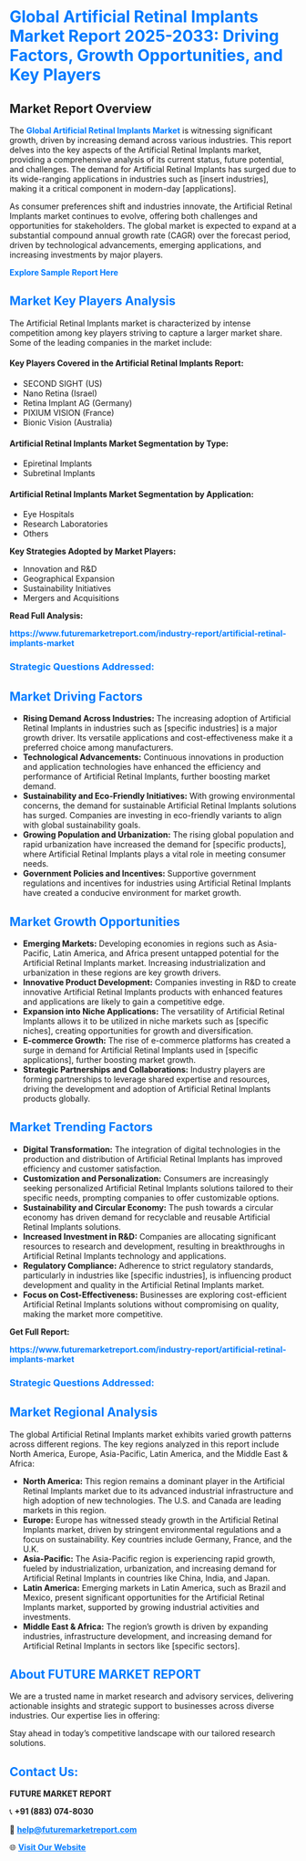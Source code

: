 <h1 style="color: #007BFF;">Global Artificial Retinal Implants Market Report 2025-2033: Driving Factors, Growth Opportunities, and Key Players</h1>

<section id="overview">
<h2>Market Report Overview</h2>
<p>The <a href="https://www.futuremarketreport.com/industry-report/artificial-retinal-implants-market" style="color: #007BFF; text-decoration: none;"><strong>Global Artificial Retinal Implants Market</strong></a> is witnessing significant growth, driven by increasing demand across various industries. This report delves into the key aspects of the Artificial Retinal Implants market, providing a comprehensive analysis of its current status, future potential, and challenges. The demand for Artificial Retinal Implants has surged due to its wide-ranging applications in industries such as [insert industries], making it a critical component in modern-day [applications].</p>
<p>As consumer preferences shift and industries innovate, the Artificial Retinal Implants market continues to evolve, offering both challenges and opportunities for stakeholders. The global market is expected to expand at a substantial compound annual growth rate (CAGR) over the forecast period, driven by technological advancements, emerging applications, and increasing investments by major players.</p>
</section>

<section id="overview">
<p><a href="https://www.futuremarketreport.com/request-sample/reportId=62439" style="color: #007BFF; text-decoration: none;"><strong>Explore Sample Report Here</strong></a></p>
</section>

<section id="key-players">
<h2 style="color: #007BFF;">Market Key Players Analysis</h2>
<p>The Artificial Retinal Implants market is characterized by intense competition among key players striving to capture a larger market share. Some of the leading companies in the market include:</p>
<h4>Key Players Covered in the Artificial Retinal Implants Report:</h4>
<ul><li>SECOND SIGHT (US)</li><li>Nano Retina (Israel)</li><li>Retina Implant AG (Germany)</li><li>PIXIUM VISION (France)</li><li>Bionic Vision (Australia)</li></ul>
<h4>Artificial Retinal Implants Market Segmentation by Type:</h4>
<ul><li>Epiretinal Implants</li><li>Subretinal Implants</li></ul>

<h4>Artificial Retinal Implants Market Segmentation by Application:</h4>
<ul><li>Eye Hospitals</li><li>Research Laboratories</li><li>Others</li></ul>
<p><strong>Key Strategies Adopted by Market Players:</strong></p>
<ul>
<li>Innovation and R&D</li>
<li>Geographical Expansion</li>
<li>Sustainability Initiatives</li>
<li>Mergers and Acquisitions</li>
</ul>
</section>

<section>
<p><strong>Read Full Analysis: </strong></p><a href="https://www.futuremarketreport.com/industry-report/artificial-retinal-implants-market" style="color: #007BFF; text-decoration: none;"><strong>https://www.futuremarketreport.com/industry-report/artificial-retinal-implants-market</strong></a>
<h3 style="color: #007BFF;">Strategic Questions Addressed:</h3>
</section>

<section id="driving-factors">
<h2 style="color: #007BFF;">Market Driving Factors</h2>
<ul>
<li><strong>Rising Demand Across Industries:</strong> The increasing adoption of Artificial Retinal Implants in industries such as [specific industries] is a major growth driver. Its versatile applications and cost-effectiveness make it a preferred choice among manufacturers.</li>
<li><strong>Technological Advancements:</strong> Continuous innovations in production and application technologies have enhanced the efficiency and performance of Artificial Retinal Implants, further boosting market demand.</li>
<li><strong>Sustainability and Eco-Friendly Initiatives:</strong> With growing environmental concerns, the demand for sustainable Artificial Retinal Implants solutions has surged. Companies are investing in eco-friendly variants to align with global sustainability goals.</li>
<li><strong>Growing Population and Urbanization:</strong> The rising global population and rapid urbanization have increased the demand for [specific products], where Artificial Retinal Implants plays a vital role in meeting consumer needs.</li>
<li><strong>Government Policies and Incentives:</strong> Supportive government regulations and incentives for industries using Artificial Retinal Implants have created a conducive environment for market growth.</li>
</ul>
</section>

<section id="growth-opportunities">
<h2 style="color: #007BFF;">Market Growth Opportunities</h2>
<ul>
<li><strong>Emerging Markets:</strong> Developing economies in regions such as Asia-Pacific, Latin America, and Africa present untapped potential for the Artificial Retinal Implants market. Increasing industrialization and urbanization in these regions are key growth drivers.</li>
<li><strong>Innovative Product Development:</strong> Companies investing in R&D to create innovative Artificial Retinal Implants products with enhanced features and applications are likely to gain a competitive edge.</li>
<li><strong>Expansion into Niche Applications:</strong> The versatility of Artificial Retinal Implants allows it to be utilized in niche markets such as [specific niches], creating opportunities for growth and diversification.</li>
<li><strong>E-commerce Growth:</strong> The rise of e-commerce platforms has created a surge in demand for Artificial Retinal Implants used in [specific applications], further boosting market growth.</li>
<li><strong>Strategic Partnerships and Collaborations:</strong> Industry players are forming partnerships to leverage shared expertise and resources, driving the development and adoption of Artificial Retinal Implants products globally.</li>
</ul>
</section>

<section id="trending-factors">
<h2 style="color: #007BFF;">Market Trending Factors</h2>
<ul>
<li><strong>Digital Transformation:</strong> The integration of digital technologies in the production and distribution of Artificial Retinal Implants has improved efficiency and customer satisfaction.</li>
<li><strong>Customization and Personalization:</strong> Consumers are increasingly seeking personalized Artificial Retinal Implants solutions tailored to their specific needs, prompting companies to offer customizable options.</li>
<li><strong>Sustainability and Circular Economy:</strong> The push towards a circular economy has driven demand for recyclable and reusable Artificial Retinal Implants solutions.</li>
<li><strong>Increased Investment in R&D:</strong> Companies are allocating significant resources to research and development, resulting in breakthroughs in Artificial Retinal Implants technology and applications.</li>
<li><strong>Regulatory Compliance:</strong> Adherence to strict regulatory standards, particularly in industries like [specific industries], is influencing product development and quality in the Artificial Retinal Implants market.</li>
<li><strong>Focus on Cost-Effectiveness:</strong> Businesses are exploring cost-efficient Artificial Retinal Implants solutions without compromising on quality, making the market more competitive.</li>
</ul>
</section>

<section>
<p><strong>Get Full Report: </strong></p><a href="https://www.futuremarketreport.com/industry-report/artificial-retinal-implants-market" style="color: #007BFF; text-decoration: none;"><strong>https://www.futuremarketreport.com/industry-report/artificial-retinal-implants-market</strong></a>
<h3 style="color: #007BFF;">Strategic Questions Addressed:</h3>
</section>


<section id="regional-analysis">
<h2 style="color: #007BFF;">Market Regional Analysis</h2>
<p>The global Artificial Retinal Implants market exhibits varied growth patterns across different regions. The key regions analyzed in this report include North America, Europe, Asia-Pacific, Latin America, and the Middle East & Africa:</p>
<ul>
<li><strong>North America:</strong> This region remains a dominant player in the Artificial Retinal Implants market due to its advanced industrial infrastructure and high adoption of new technologies. The U.S. and Canada are leading markets in this region.</li>
<li><strong>Europe:</strong> Europe has witnessed steady growth in the Artificial Retinal Implants market, driven by stringent environmental regulations and a focus on sustainability. Key countries include Germany, France, and the U.K.</li>
<li><strong>Asia-Pacific:</strong> The Asia-Pacific region is experiencing rapid growth, fueled by industrialization, urbanization, and increasing demand for Artificial Retinal Implants in countries like China, India, and Japan.</li>
<li><strong>Latin America:</strong> Emerging markets in Latin America, such as Brazil and Mexico, present significant opportunities for the Artificial Retinal Implants market, supported by growing industrial activities and investments.</li>
<li><strong>Middle East & Africa:</strong> The region’s growth is driven by expanding industries, infrastructure development, and increasing demand for Artificial Retinal Implants in sectors like [specific sectors].</li>
</ul>
</section>

<footer>
<h2 style="color: #007BFF;">About FUTURE MARKET REPORT</h2>
<p>We are a trusted name in market research and advisory services, delivering actionable insights and strategic support to businesses across diverse industries. Our expertise lies in offering:</p>

<p>Stay ahead in today’s competitive landscape with our tailored research solutions.</p>

<h2 style="color: #007BFF;">Contact Us:</h2>
<p><strong>FUTURE MARKET REPORT</strong></p>
<p>📞 <strong>+91 (883) 074-8030</strong></p>
<p>📧 <strong><a href="mailto:help@futuremarketreport.com" style="color: #007BFF;">help@futuremarketreport.com</a></strong></p>
<p>🌐 <strong><a href="https://www.futuremarketreport.com/" style="color: #007BFF;">Visit Our Website</a></strong></p>
</footer>